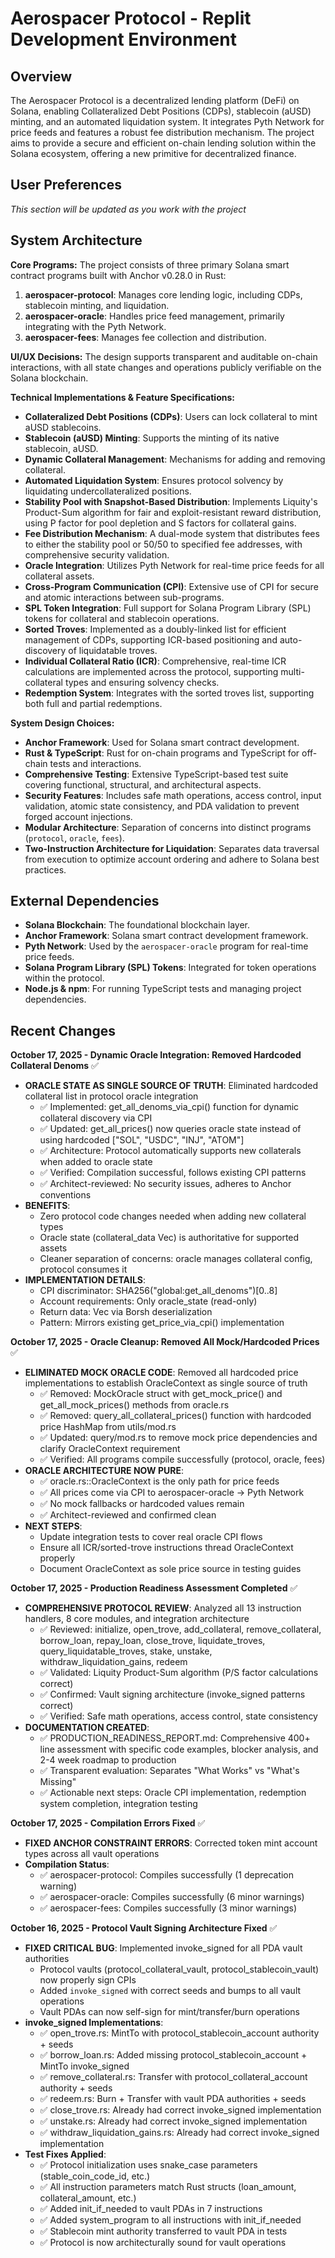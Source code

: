 # Aerospacer Protocol - Replit Development Environment

## Overview
The Aerospacer Protocol is a decentralized lending platform (DeFi) on Solana, enabling Collateralized Debt Positions (CDPs), stablecoin (aUSD) minting, and an automated liquidation system. It integrates Pyth Network for price feeds and features a robust fee distribution mechanism. The project aims to provide a secure and efficient on-chain lending solution within the Solana ecosystem, offering a new primitive for decentralized finance.

## User Preferences
*This section will be updated as you work with the project*

## System Architecture

**Core Programs:**
The project consists of three primary Solana smart contract programs built with Anchor v0.28.0 in Rust:
1.  **aerospacer-protocol**: Manages core lending logic, including CDPs, stablecoin minting, and liquidation.
2.  **aerospacer-oracle**: Handles price feed management, primarily integrating with the Pyth Network.
3.  **aerospacer-fees**: Manages fee collection and distribution.

**UI/UX Decisions:**
The design supports transparent and auditable on-chain interactions, with all state changes and operations publicly verifiable on the Solana blockchain.

**Technical Implementations & Feature Specifications:**
*   **Collateralized Debt Positions (CDPs)**: Users can lock collateral to mint aUSD stablecoins.
*   **Stablecoin (aUSD) Minting**: Supports the minting of its native stablecoin, aUSD.
*   **Dynamic Collateral Management**: Mechanisms for adding and removing collateral.
*   **Automated Liquidation System**: Ensures protocol solvency by liquidating undercollateralized positions.
*   **Stability Pool with Snapshot-Based Distribution**: Implements Liquity's Product-Sum algorithm for fair and exploit-resistant reward distribution, using P factor for pool depletion and S factors for collateral gains.
*   **Fee Distribution Mechanism**: A dual-mode system that distributes fees to either the stability pool or 50/50 to specified fee addresses, with comprehensive security validation.
*   **Oracle Integration**: Utilizes Pyth Network for real-time price feeds for all collateral assets.
*   **Cross-Program Communication (CPI)**: Extensive use of CPI for secure and atomic interactions between sub-programs.
*   **SPL Token Integration**: Full support for Solana Program Library (SPL) tokens for collateral and stablecoin operations.
*   **Sorted Troves**: Implemented as a doubly-linked list for efficient management of CDPs, supporting ICR-based positioning and auto-discovery of liquidatable troves.
*   **Individual Collateral Ratio (ICR)**: Comprehensive, real-time ICR calculations are implemented across the protocol, supporting multi-collateral types and ensuring solvency checks.
*   **Redemption System**: Integrates with the sorted troves list, supporting both full and partial redemptions.

**System Design Choices:**
*   **Anchor Framework**: Used for Solana smart contract development.
*   **Rust & TypeScript**: Rust for on-chain programs and TypeScript for off-chain tests and interactions.
*   **Comprehensive Testing**: Extensive TypeScript-based test suite covering functional, structural, and architectural aspects.
*   **Security Features**: Includes safe math operations, access control, input validation, atomic state consistency, and PDA validation to prevent forged account injections.
*   **Modular Architecture**: Separation of concerns into distinct programs (`protocol`, `oracle`, `fees`).
*   **Two-Instruction Architecture for Liquidation**: Separates data traversal from execution to optimize account ordering and adhere to Solana best practices.

## External Dependencies

*   **Solana Blockchain**: The foundational blockchain layer.
*   **Anchor Framework**: Solana smart contract development framework.
*   **Pyth Network**: Used by the `aerospacer-oracle` program for real-time price feeds.
*   **Solana Program Library (SPL) Tokens**: Integrated for token operations within the protocol.
*   **Node.js & npm**: For running TypeScript tests and managing project dependencies.

## Recent Changes

**October 17, 2025 - Dynamic Oracle Integration: Removed Hardcoded Collateral Denoms** ✅
- **ORACLE STATE AS SINGLE SOURCE OF TRUTH**: Eliminated hardcoded collateral list in protocol oracle integration
  * ✅ Implemented: get_all_denoms_via_cpi() function for dynamic collateral discovery via CPI
  * ✅ Updated: get_all_prices() now queries oracle state instead of using hardcoded ["SOL", "USDC", "INJ", "ATOM"]
  * ✅ Architecture: Protocol automatically supports new collaterals when added to oracle state
  * ✅ Verified: Compilation successful, follows existing CPI patterns
  * ✅ Architect-reviewed: No security issues, adheres to Anchor conventions
- **BENEFITS**:
  * Zero protocol code changes needed when adding new collateral types
  * Oracle state (collateral_data Vec) is authoritative for supported assets
  * Cleaner separation of concerns: oracle manages collateral config, protocol consumes it
- **IMPLEMENTATION DETAILS**:
  * CPI discriminator: SHA256("global:get_all_denoms")[0..8]
  * Account requirements: Only oracle_state (read-only)
  * Return data: Vec<String> via Borsh deserialization
  * Pattern: Mirrors existing get_price_via_cpi() implementation

**October 17, 2025 - Oracle Cleanup: Removed All Mock/Hardcoded Prices** ✅
- **ELIMINATED MOCK ORACLE CODE**: Removed all hardcoded price implementations to establish OracleContext as single source of truth
  * ✅ Removed: MockOracle struct with get_mock_price() and get_all_mock_prices() methods from oracle.rs
  * ✅ Removed: query_all_collateral_prices() function with hardcoded price HashMap from utils/mod.rs
  * ✅ Updated: query/mod.rs to remove mock price dependencies and clarify OracleContext requirement
  * ✅ Verified: All programs compile successfully (protocol, oracle, fees)
- **ORACLE ARCHITECTURE NOW PURE**:
  * ✅ oracle.rs::OracleContext is the only path for price feeds
  * ✅ All prices come via CPI to aerospacer-oracle → Pyth Network
  * ✅ No mock fallbacks or hardcoded values remain
  * ✅ Architect-reviewed and confirmed clean
- **NEXT STEPS**:
  * Update integration tests to cover real oracle CPI flows
  * Ensure all ICR/sorted-trove instructions thread OracleContext properly
  * Document OracleContext as sole price source in testing guides

**October 17, 2025 - Production Readiness Assessment Completed** ✅
- **COMPREHENSIVE PROTOCOL REVIEW**: Analyzed all 13 instruction handlers, 8 core modules, and integration architecture
  * ✅ Reviewed: initialize, open_trove, add_collateral, remove_collateral, borrow_loan, repay_loan, close_trove, liquidate_troves, query_liquidatable_troves, stake, unstake, withdraw_liquidation_gains, redeem
  * ✅ Validated: Liquity Product-Sum algorithm (P/S factor calculations correct)
  * ✅ Confirmed: Vault signing architecture (invoke_signed patterns correct)
  * ✅ Verified: Safe math operations, access control, state consistency
- **DOCUMENTATION CREATED**:
  * ✅ PRODUCTION_READINESS_REPORT.md: Comprehensive 400+ line assessment with specific code examples, blocker analysis, and 2-4 week roadmap to production
  * ✅ Transparent evaluation: Separates "What Works" vs "What's Missing"
  * ✅ Actionable next steps: Oracle CPI implementation, redemption system completion, integration testing

**October 17, 2025 - Compilation Errors Fixed** ✅
- **FIXED ANCHOR CONSTRAINT ERRORS**: Corrected token mint account types across all vault operations
- **Compilation Status**:
  * ✅ aerospacer-protocol: Compiles successfully (1 deprecation warning)
  * ✅ aerospacer-oracle: Compiles successfully (6 minor warnings)
  * ✅ aerospacer-fees: Compiles successfully (3 minor warnings)

**October 16, 2025 - Protocol Vault Signing Architecture Fixed** ✅
- **FIXED CRITICAL BUG**: Implemented invoke_signed for all PDA vault authorities
  * Protocol vaults (protocol_collateral_vault, protocol_stablecoin_vault) now properly sign CPIs
  * Added `invoke_signed` with correct seeds and bumps to all vault operations
  * Vault PDAs can now self-sign for mint/transfer/burn operations
- **invoke_signed Implementations**:
  * ✅ open_trove.rs: MintTo with protocol_stablecoin_account authority + seeds
  * ✅ borrow_loan.rs: Added missing protocol_stablecoin_account + MintTo invoke_signed
  * ✅ remove_collateral.rs: Transfer with protocol_collateral_account authority + seeds
  * ✅ redeem.rs: Burn + Transfer with vault PDA authorities + seeds
  * ✅ close_trove.rs: Already had correct invoke_signed implementation
  * ✅ unstake.rs: Already had correct invoke_signed implementation
  * ✅ withdraw_liquidation_gains.rs: Already had correct invoke_signed implementation
- **Test Fixes Applied**:
  * ✅ Protocol initialization uses snake_case parameters (stable_coin_code_id, etc.)
  * ✅ All instruction parameters match Rust structs (loan_amount, collateral_amount, etc.)
  * ✅ Added init_if_needed to vault PDAs in 7 instructions
  * ✅ Added system_program to all instructions with init_if_needed
  * ✅ Stablecoin mint authority transferred to vault PDA in tests
  * ✅ Protocol is now architecturally sound for vault operations